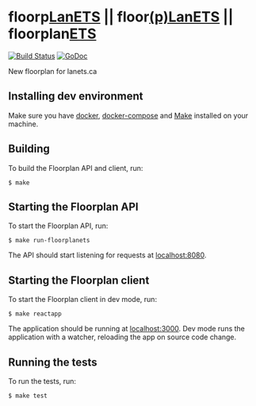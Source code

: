 # floorp[LanETS](https://lanets.ca) || floor[(p)LanETS](https://www.nsec.io/2014/04/okiok-win-nsec14-competition/) || floorplan[ETS](https://etsmtl.ca)
[![Build Status](https://travis-ci.org/lanets/floorplanets.svg?branch=master)](https://travis-ci.org/lanets/floorplanets)
[![GoDoc](https://godoc.org/github.com/lanets/floorplanets/backend?status.svg)](https://godoc.org/github.com/lanets/floorplanets/backend)

New floorplan for lanets.ca

## Installing dev environment

Make sure you have [docker](https://www.docker.com/), [docker-compose](https://docs.docker.com/compose/) and [Make](https://www.gnu.org/software/make/) installed on your machine.

## Building

To build the Floorplan API and client, run:
```
$ make
```
## Starting the Floorplan API
To start the Floorplan API, run:
```
$ make run-floorplanets
```
The API should start listening for requests at [localhost:8080](http://localhost:8080).

## Starting the Floorplan client
To start the Floorplan client in dev mode, run:
```
$ make reactapp
```
The application should be running at [localhost:3000](http://localhost:3000).
Dev mode runs the application with a watcher, reloading the app on source code change.


## Running the tests

To run the tests, run:
```
$ make test
```
